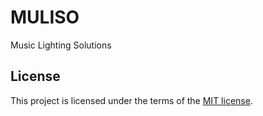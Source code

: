 # MULISO
Music Lighting Solutions

## License

This project is licensed under the terms of the [MIT license](/LICENSE).
